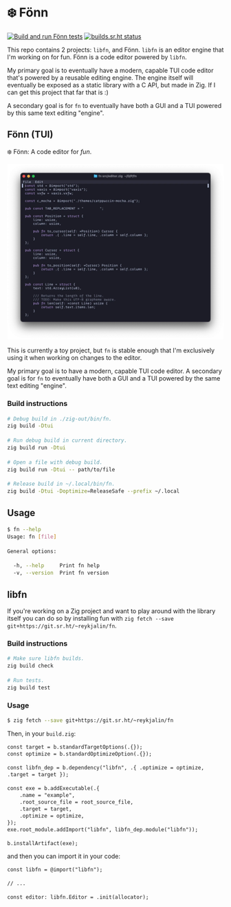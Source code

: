# ❄️ Fönn

[![Build and run Fönn tests](https://github.com/reykjalin/fn/actions/workflows/tests.yml/badge.svg?branch=main)](https://github.com/reykjalin/fn/actions/workflows/tests.yml) [![builds.sr.ht status](https://builds.sr.ht/~reykjalin/fn/commits/main/tests.yml.svg)](https://builds.sr.ht/~reykjalin/fn/commits/main/tests.yml?)

This repo contains 2 projects: `libfn`, and Fönn. `libfn` is an editor engine that I'm working on for fun. Fönn is a code editor powered by `libfn`.

My primary goal is to eventually have a modern, capable TUI code editor that's powered by a reusable
editing engine. The engine itself will eventually be exposed as a static library with a C API, but
made in Zig. If I can get this project that far that is :)

A secondary goal is for `fn` to eventually have both a GUI and a TUI powered by this same text
editing "engine".

## Fönn (TUI)

❄️ Fönn: A code editor for _fun_.

![Screenshot of the fn TUI modifying its own source code](./screenshots/fn.webp)

This is currently a toy project, but `fn` is stable enough that I'm exclusively using it when working on changes to the editor.

My primary goal is to have a modern, capable TUI code editor.
A secondary goal is for `fn` to eventually have both a GUI and a TUI powered by the same text editing "engine".

### Build instructions

```sh
# Debug build in ./zig-out/bin/fn.
zig build -Dtui

# Run debug build in current directory.
zig build run -Dtui

# Open a file with debug build.
zig build run -Dtui -- path/to/file

# Release build in ~/.local/bin/fn.
zig build -Dtui -Doptimize=ReleaseSafe --prefix ~/.local
```

## Usage

```sh
$ fn --help
Usage: fn [file]

General options:

  -h, --help     Print fn help
  -v, --version  Print fn version

```

## libfn

If you're working on a Zig project and want to play around with the library itself you can do so by
installing fun with `zig fetch --save git+https://git.sr.ht/~reykjalin/fn`.

### Build instructions

```sh
# Make sure libfn builds.
zig build check

# Run tests.
zig build test
```

### Usage

```sh
$ zig fetch --save git+https://git.sr.ht/~reykjalin/fn
```

Then, in your `build.zig`:

```zig
const target = b.standardTargetOptions(.{});
const optimize = b.standardOptimizeOption(.{});

const libfn_dep = b.dependency("libfn", .{ .optimize = optimize, .target = target });

const exe = b.addExecutable(.{
    .name = "example",
    .root_source_file = root_source_file,
    .target = target,
    .optimize = optimize,
});
exe.root_module.addImport("libfn", libfn_dep.module("libfn"));

b.installArtifact(exe);
```

and then you can import it in your code:

```zig
const libfn = @import("libfn");

// ...

const editor: libfn.Editor = .init(allocator);
```
